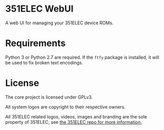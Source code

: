 # 351ELEC WebUI
A web UI for managing your 351ELEC device ROMs.

# Requirements
Python 3 or Python 2.7 are required. If the `ftfy` package is installed, it will be used to fix broken text encodings.

# License
The core project is licensed under GPLv3.

All system logos are copyright to their respective owners.

All 351ELEC related logos, videos, images and branding are the sole property of 351ELEC, see [the 351ELEC repo for more information.](https://github.com/351ELEC/351ELEC#branding)
